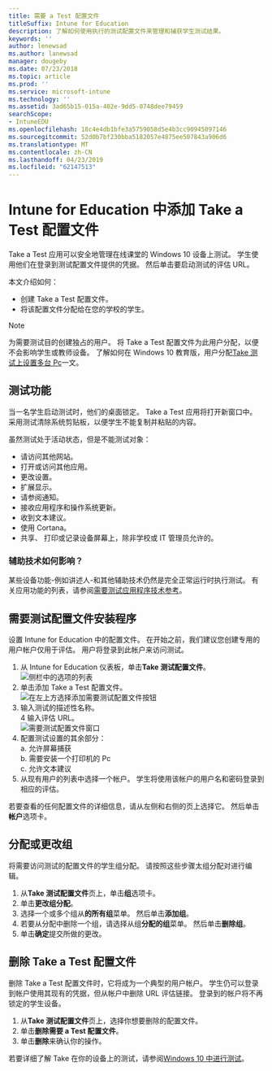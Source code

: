 ```yaml
---
title: 需要 a Test 配置文件
titleSuffix: Intune for Education
description: 了解如何使用执行的测试配置文件来管理和捕获学生测试结果。
keywords: ''
author: lenewsad
ms.author: lanewsad
manager: dougeby
ms.date: 07/23/2018
ms.topic: article
ms.prod: ''
ms.service: microsoft-intune
ms.technology: ''
ms.assetid: 3ad65b15-015a-402e-9dd5-0748dee79459
searchScope:
- IntuneEDU
ms.openlocfilehash: 18c4e4db1bfe3a5759058d5e4b3cc90945097146
ms.sourcegitcommit: 52d0b7bf230bba5182057e4875ee507843a906d6
ms.translationtype: MT
ms.contentlocale: zh-CN
ms.lasthandoff: 04/23/2019
ms.locfileid: "62147513"
---
```

# <a name="add-a-take-a-test-profile-in-intune-for-education"></a>Intune for Education 中添加 Take a Test 配置文件

Take a Test 应用可以安全地管理在线课堂的 Windows 10 设备上测试。  学生使用他们在登录到测试配置文件提供的凭据。 然后单击要启动测试的评估 URL。 
 
本文介绍如何：
* 创建 Take a Test 配置文件。
* 将该配置文件分配给在您的学校的学生。  

> [!NOTE]
> 为需要测试目的创建独占的用户。 将 Take a Test 配置文件为此用户分配，以便不会影响学生或教师设备。 了解如何在 Windows 10 教育版，用户分配[Take 测试上设置多台 Pc](https://technet.microsoft.com/edu/windows/take-a-test-multiple-pcs)一文。

## <a name="take-a-test-features"></a>测试功能
当一名学生启动测试时，他们的桌面锁定。 Take a Test 应用将打开新窗口中。 采用测试清除系统剪贴板，以便学生不能复制并粘贴的内容。

虽然测试处于活动状态，但是不能测试对象：

* 请访问其他网站。
* 打开或访问其他应用。
* 更改设置。
* 扩展显示。  
* 请参阅通知。
* 接收应用程序和操作系统更新。
* 收到文本建议。
* 使用 Cortana。
* 共享、 打印或记录设备屏幕上，除非学校或 IT 管理员允许的。

### <a name="how-is-assistive-technology-affected"></a>辅助技术如何影响？
某些设备功能-例如讲述人-和其他辅助技术仍然是完全正常运行时执行测试。 有关应用功能的列表，请参阅[需要测试应用程序技术参考](https://docs.microsoft.com/education/windows/take-a-test-app-technical)。


## <a name="take-a-test-profile-setup"></a>需要测试配置文件安装程序
设置 Intune for Education 中的配置文件。 在开始之前，我们建议您创建专用的用户帐户仅用于评估。 用户将登录到此帐户来访问测试。 

1. 从 Intune for Education 仪表板，单击**Take 测试配置文件**。    
![侧栏中的选项的列表](./media/dashboard-002-left-sidebar-list.png)  
2.  单击添加 Take a Test 配置文件。  
 ![在左上方选择添加需要测试配置文件按钮](./media/takeatest-001-new-profile.png)  
3. 输入测试的描述性名称。  
4 输入评估 URL。  
 ![需要测试配置文件窗口](./media/takeatest-002-new-profile-edit-window.png)  
5. 配置测试设置的其余部分：    
    a. 允许屏幕捕获  
    b. 需要安装一个打印机的 Pc  
    c. 允许文本建议   
6. 从现有用户的列表中选择一个帐户。 学生将使用该帐户的用户名和密码登录到相应的评估。  

若要查看的任何配置文件的详细信息，请从左侧和右侧的页上选择它。 然后单击**帐户**选项卡。  

## <a name="assign-or-change-groups"></a>分配或更改组
将需要访问测试的配置文件的学生组分配。 请按照这些步骤太组分配对进行编辑。
1. 从**Take 测试配置文件**页上，单击**组**选项卡。 
2. 单击**更改组分配**。 
3. 选择一个或多个组从**的所有组**菜单。 然后单击**添加组**。 
4. 若要从分配中删除一个组，请选择从组**分配的组**菜单。 然后单击**删除组**。
5. 单击**确定**提交所做的更改。

## <a name="delete-take-a-test-profile"></a>删除 Take a Test 配置文件  
删除 Take a Test 配置文件时，它将成为一个典型的用户帐户。 学生仍可以登录到帐户使用其现有的凭据，但从帐户中删除 URL 评估链接。 登录到的帐户将不再锁定的学生设备。

1. 从**Take 测试配置文件**页上，选择你想要删除的配置文件。
2. 单击**删除需要 a Test 配置文件**。
3. 单击**删除**来确认你的操作。

若要详细了解 Take 在你的设备上的测试，请参阅[Windows 10 中进行测试](https://technet.microsoft.com/edu/windows/take-tests-in-windows-10)。
